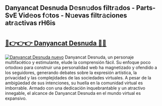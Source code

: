 ## Danyancat Desnuda D𝚎sn𝚞dos filtr𝚊dos - Parts-SvE Vid𝚎os f𝚘tos - N𝚞evas filtr𝚊ciones atr𝚊ctivas rH6is

# <h2><a href="http://mb13msk.tromn.icu/?c=Danyancat+Desnuda">🔗👉👉👉 Danyancat Desnuda 🔗🔗</a></h2>

[![Danyancat Desnuda nuevo](https://i.imgur.com/pEAQMta.gif)](http://mb13msk.tromn.icu/?c=Danyancat+Desnuda)
Danyancat Desnuda, un personaje multifacético y estimulante, elude la comprensión fácil. Su enfoque poco ortodoxo para construir una personalidad web ha magnetizado y ofendido a los seguidores, generando debates sobre la expresión artística, la privacidad y las complejidades de las sociedades virtuales. A pesar de la ambigüedad de sus intenciones, su huella en la comunidad virtual es imborrable. Armado con una dedicación inquebrantable y un atractivo innegable, el alcance de Danyancat Desnuda en el mundo virtual es expansivo.

